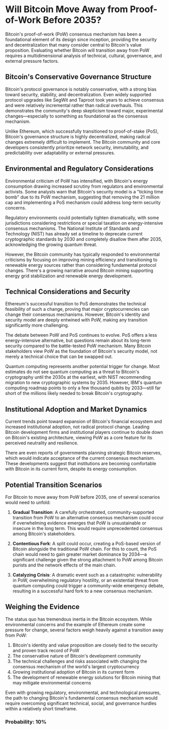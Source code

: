 # Will Bitcoin Move Away from Proof-of-Work Before 2035?

Bitcoin's proof-of-work (PoW) consensus mechanism has been a foundational element of its design since inception, providing the security and decentralization that many consider central to Bitcoin's value proposition. Evaluating whether Bitcoin will transition away from PoW requires a multidimensional analysis of technical, cultural, governance, and external pressure factors.

## Bitcoin's Conservative Governance Structure

Bitcoin's protocol governance is notably conservative, with a strong bias toward security, stability, and decentralization. Even widely supported protocol upgrades like SegWit and Taproot took years to achieve consensus and were relatively incremental rather than radical overhauls. This demonstrates the community's deep skepticism toward major, experimental changes—especially to something as foundational as the consensus mechanism.

Unlike Ethereum, which successfully transitioned to proof-of-stake (PoS), Bitcoin's governance structure is highly decentralized, making radical changes extremely difficult to implement. The Bitcoin community and core developers consistently prioritize network security, immutability, and predictability over adaptability or external pressures.

## Environmental and Regulatory Considerations

Environmental criticism of PoW has intensified, with Bitcoin's energy consumption drawing increased scrutiny from regulators and environmental activists. Some analysts warn that Bitcoin's security model is a "ticking time bomb" due to its PoW mechanism, suggesting that removing the 21 million cap and implementing a PoS mechanism could address long-term security concerns.

Regulatory environments could potentially tighten dramatically, with some jurisdictions considering restrictions or special taxation on energy-intensive consensus mechanisms. The National Institute of Standards and Technology (NIST) has already set a timeline to deprecate current cryptographic standards by 2030 and completely disallow them after 2035, acknowledging the growing quantum threat.

However, the Bitcoin community has typically responded to environmental criticisms by focusing on improving mining efficiency and transitioning to renewable energy sources rather than considering fundamental protocol changes. There's a growing narrative around Bitcoin mining supporting energy grid stabilization and renewable energy development.

## Technical Considerations and Security

Ethereum's successful transition to PoS demonstrates the technical feasibility of such a change, proving that major cryptocurrencies can change their consensus mechanisms. However, Bitcoin's identity and security model are deeply entwined with PoW, making any transition significantly more challenging.

The debate between PoW and PoS continues to evolve. PoS offers a less energy-intensive alternative, but questions remain about its long-term security compared to the battle-tested PoW mechanism. Many Bitcoin stakeholders view PoW as the foundation of Bitcoin's security model, not merely a technical choice that can be swapped out.

Quantum computing represents another potential trigger for change. Most estimates do not see quantum computing as a threat to Bitcoin's cryptography until the 2030s at the earliest, with NIST recommending migration to new cryptographic systems by 2035. However, IBM's quantum computing roadmap points to only a few thousand qubits by 2033—still far short of the millions likely needed to break Bitcoin's cryptography.

## Institutional Adoption and Market Dynamics

Current trends point toward expansion of Bitcoin's financial ecosystem and increased institutional adoption, not radical protocol change. Leading Bitcoin development firms and institutional players continue to double down on Bitcoin's existing architecture, viewing PoW as a core feature for its perceived neutrality and resilience.

There are even reports of governments planning strategic Bitcoin reserves, which would indicate acceptance of the current consensus mechanism. These developments suggest that institutions are becoming comfortable with Bitcoin in its current form, despite its energy consumption.

## Potential Transition Scenarios

For Bitcoin to move away from PoW before 2035, one of several scenarios would need to unfold:

1. **Gradual Transition**: A carefully orchestrated, community-supported transition from PoW to an alternative consensus mechanism could occur if overwhelming evidence emerges that PoW is unsustainable or insecure in the long term. This would require unprecedented consensus among Bitcoin's stakeholders.

2. **Contentious Fork**: A split could occur, creating a PoS-based version of Bitcoin alongside the traditional PoW chain. For this to count, the PoS chain would need to gain greater market dominance by 2034—a significant challenge given the strong attachment to PoW among Bitcoin purists and the network effects of the main chain.

3. **Catalyzing Crisis**: A dramatic event such as a catastrophic vulnerability in PoW, overwhelming regulatory hostility, or an existential threat from quantum computing could trigger a community-wide emergency debate, resulting in a successful hard fork to a new consensus mechanism.

## Weighing the Evidence

The status quo has tremendous inertia in the Bitcoin ecosystem. While environmental concerns and the example of Ethereum create some pressure for change, several factors weigh heavily against a transition away from PoW:

1. Bitcoin's identity and value proposition are closely tied to the security and proven track record of PoW
2. The conservative nature of Bitcoin's development community
3. The technical challenges and risks associated with changing the consensus mechanism of the world's largest cryptocurrency
4. Growing institutional adoption of Bitcoin in its current form
5. The development of renewable energy solutions for Bitcoin mining that may mitigate environmental concerns

Even with growing regulatory, environmental, and technological pressures, the path to changing Bitcoin's fundamental consensus mechanism would require overcoming significant technical, social, and governance hurdles within a relatively short timeframe.

### Probability: 10%